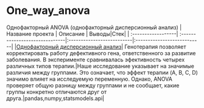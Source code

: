 # One_way_anova
Однофакторный ANOVA (однофакторный дисперсионный анализ)
| Название проекта | Описание | Выводы|Стек|
| :------------------| :------------------------------|:--------------------------|:---------------------------|
|[Однофакторный дисперсионный анализ](https://github.com/Polinailinet/One_way_anova)| Генотерапия позволяет корректировать работу дефективного гена, ответственного за развитие заболевания. В эксперименте сравнивалась эфективность четырех различных типов терапии.|Наше исследование указывает на значимые различия между группами. Это означает, что эффект терапии (A, B, C, D) значимо влияет на исследуемую переменную. Однако, ANOVA проверяет общую разницу между группами и не сообщает, какие группы конкретно отличаются друг от друга.|pandas,numpy,statsmodels.api|
